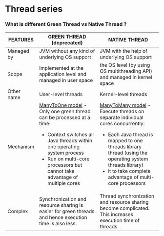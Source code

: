# Thread series

### What is different Green Thread vs Native Thread ?

| FEATURES   | GREEN THREAD (deprecated)                                                                                                                           | NATIVE THREAD                                                                                                                                  |
| ---------- | --------------------------------------------------------------------------------------------------------------------------------------------------- | ---------------------------------------------------------------------------------------------------------------------------------------------- |
| Managed by | JVM without any kind of underlying OS support                                                                                                       | JVM with the help of underlying OS support                                                                                                     |
| Scope      | Implemented at the application level and managed in user space                                                                                      | the OS level (by using OS multithreading API) and managed in kernel space                                                                      |
| Other name | User-level threads                                                                                                                                | Kernel-level threads                                                                                                                         |
| Mechanism      |  [ManyToOne model](https://docs.oracle.com/cd/E19455-01/806-3461/ch2mt-41/index.html) - Only one green thread can be processed at a time: <br/> <ul><li>Context switches all Java threads within one operating system process</li><li>Run on multi-core processors but cannot take advantage of multiple cores</li></ul>  | [ManyToMany model](https://docs.oracle.com/cd/E19455-01/806-3461/ch2mt-31/index.html) - Execute threads on separate individual cores concurrently: <br/> <ul><li>Each Java thread is mapped to one threads library thread (using the operating system threads library)</li><li>it to take complete advantage of multi-core processors</li></ul> |
| Complex    | Synchronization and resource sharing is easier for green threads and hence execution time is also less.                                             | Thread synchronization and resource sharing become complicated. This increases execution time of threads.                                      |
